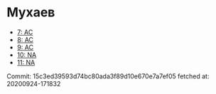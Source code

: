 # Мухаев
- [7: AC](7.md)
- [8: AC](8.md)
- [9: AC](9.md)
- [10: NA](10.md)
- [11: NA](11.md)

Commit: 15c3ed39593d74bc80ada3f89d10e670e7a7ef05
 fetched at: 20200924-171832
